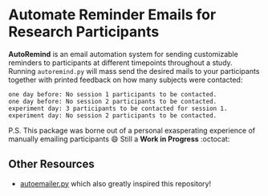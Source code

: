 # Automate Reminder Emails for Research Participants
**AutoRemind** is an email automation system for sending customizable reminders to participants at different timepoints throughout a study.
Running `autoremind.py` will mass send the desired mails to your participants together with printed feedback on how many subjects were contacted:
```
one day before: No session 1 participants to be contacted.
one day before: No session 2 participants to be contacted.
experiment day: 3 participants to be contacted for session 1.
experiment day: No session 2 participants to be contacted.
```
P.S. This package was borne out of a personal exasperating experience of manually emailing participants :smile:
Still a **Work in Progress** :octocat:


## Other Resources
- [autoemailer.py](https://github.com/colinquirk/autoemailer/) which also greatly inspired this repository!
